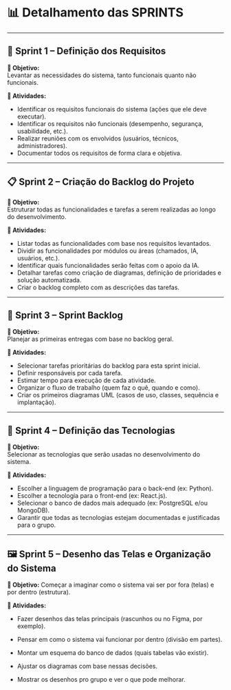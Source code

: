 # 📊 Detalhamento das SPRINTS

---

## 🚀 Sprint 1 – Definição dos Requisitos

**🎯 Objetivo:**  
Levantar as necessidades do sistema, tanto funcionais quanto não funcionais.

**📝 Atividades:**
- Identificar os requisitos funcionais do sistema (ações que ele deve executar).
- Identificar os requisitos não funcionais (desempenho, segurança, usabilidade, etc.).
- Realizar reuniões com os envolvidos (usuários, técnicos, administradores).
- Documentar todos os requisitos de forma clara e objetiva.

---

## 📋 Sprint 2 – Criação do Backlog do Projeto

**🎯 Objetivo:**  
Estruturar todas as funcionalidades e tarefas a serem realizadas ao longo do desenvolvimento.

**📝 Atividades:**
- Listar todas as funcionalidades com base nos requisitos levantados.
- Dividir as funcionalidades por módulos ou áreas (chamados, IA, usuários, etc.).
- Identificar quais funcionalidades serão feitas com o apoio da IA.
- Detalhar tarefas como criação de diagramas, definição de prioridades e solução automatizada.
- Criar o backlog completo com as descrições das tarefas.

---

## 🧠 Sprint 3 – Sprint Backlog

**🎯 Objetivo:**  
Planejar as primeiras entregas com base no backlog geral.

**📝 Atividades:**
- Selecionar tarefas prioritárias do backlog para esta sprint inicial.
- Definir responsáveis por cada tarefa.
- Estimar tempo para execução de cada atividade.
- Organizar o fluxo de trabalho (quem faz o quê, quando e como).
- Criar os primeiros diagramas UML (casos de uso, classes, sequência e implantação).

---

## 🧰 Sprint 4 – Definição das Tecnologias

**🎯 Objetivo:**  
Selecionar as tecnologias que serão usadas no desenvolvimento do sistema.

**📝 Atividades:**
- Escolher a linguagem de programação para o back-end (ex: Python).
- Escolher a tecnologia para o front-end (ex: React.js).
- Selecionar o banco de dados mais adequado (ex: PostgreSQL e/ou MongoDB).
- Garantir que todas as tecnologias estejam documentadas e justificadas para o grupo.

--- 

## 🖼️ Sprint 5 – Desenho das Telas e Organização do Sistema ##
**🎯 Objetivo:**
Começar a imaginar como o sistema vai ser por fora (telas) e por dentro (estrutura).

**📝 Atividades:**

 - Fazer desenhos das telas principais (rascunhos ou no Figma, por exemplo).

 - Pensar em como o sistema vai funcionar por dentro (divisão em partes).

 - Montar um esquema do banco de dados (quais tabelas vão existir).

 - Ajustar os diagramas com base nessas decisões.

 - Mostrar os desenhos pro grupo e ver o que pode melhorar.



